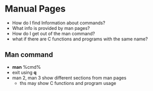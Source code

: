 # Manual Pages

- How do I find Information about commands?
- What info is provided by man pages?
- How do I get out of the man command?
- what if there are C functions and programs with the same name?

## Man command

- **man** %cmd%
- exit using **q**
- man 2, man 3 show different sections from man pages
  - ths may show C functions and program usage

